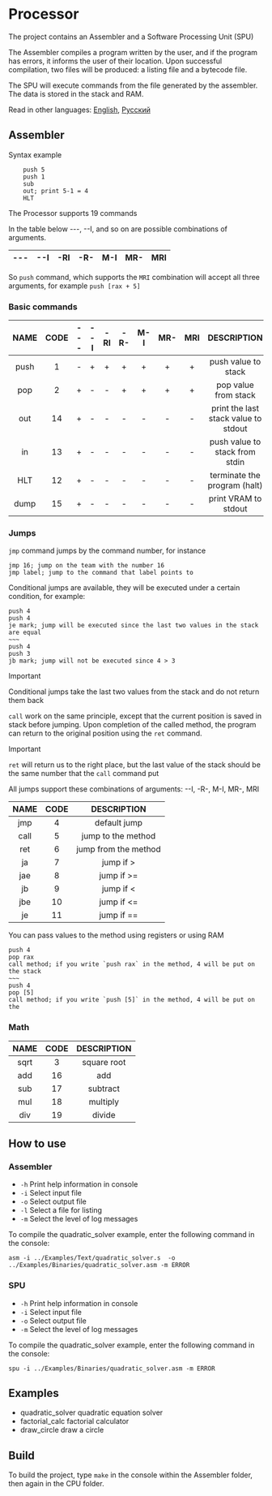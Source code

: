 # Processor
The project contains an Assembler and a Software Processing Unit (SPU)

The Assembler compiles a program written by the user, and if the program has errors, it informs the user of their location. Upon successful compilation, two files will be produced: a listing file and a bytecode file.

The SPU will execute commands from the file generated by the assembler. The data is stored in the stack and RAM.

Read in other languages: [English](https://github.com/IBIBENDUM/Processor/blob/main/README.md), [Русский](https://github.com/IBIBENDUM/Processor/blob/main/README_rus.md)

## Assembler
Syntax example
~~~
    push 5
    push 1
    sub
    out; print 5-1 = 4
    HLT
~~~

The Processor supports 19 commands

In the table below ---, --I, and so on are possible combinations of arguments.

| --- | --I | -RI | -R- | M-I | MR- | MRI |
| --- | --- | --- | --- | --- | --- | --- |

 So `push` command, which supports the `MRI` combination will accept all three arguments, for example `push [rax + 5]`

### Basic commands
| NAME | CODE | --- | --I | -RI | -R- | M-I | MR- | MRI |           DESCRIPTION            |
|:----:|:----:|:---:|:---:|:---:|:---:|:---:|:---:|:---:|:--------------------------------:|
| push |  1   |  -  |  +  |  +  |  +  |  +  |  +  |  +  |       push value to stack        |
| pop  |  2   |  +  |  -  |  -  |  +  |  +  |  +  |  +  |       pop value from stack       |
| out  |  14  |  +  |  -  |  -  |  -  |  -  |  -  |  -  | print the last stack value to stdout |
|  in  |  13  |  +  |  -  |  -  |  -  |  -  |  -  |  -  |  push value to stack from stdin  |
| HLT  |  12  |  +  |  -  |  -  |  -  |  -  |  -  |  -  |     terminate the program (halt)     |
| dump |  15  |  +  |  -  |  -  |  -  |  -  |  -  |  -  |       print VRAM to stdout       |

### Jumps
`jmp` command jumps by the command number, for instance
```
jmp 16; jump on the team with the number 16
jmp label; jump to the command that label points to
```

Conditional jumps are available, they will be executed under a certain condition, for example:
```
push 4
push 4
je mark; jump will be executed since the last two values in the stack are equal
~~~
push 4
push 3
jb mark; jump will not be executed since 4 > 3
```

>[!IMPORTANT]
>Conditional jumps take the last two values from the stack and do not return them back

`call` work on the same principle, except that the current position is saved in stack before jumping. Upon completion of the called method, the program can return to the original position using the `ret` command.

>[!IMPORTANT]
>`ret` will return us to the right place, but the last value of the stack should be the same number that the `call` command put

All jumps support these combinations of arguments: --I, -R-, M-I, MR-, MRI

| NAME | CODE |     DESCRIPTION      |
|:----:|:----:|:--------------------:|
| jmp  |  4   |     default jump     |
| call |  5   |  jump to the method  |
| ret  |  6   | jump from the method |
|  ja  |  7   |      jump if >       |
| jae  |  8   |      jump if >=      |
|  jb  |  9   |      jump if <       |
| jbe  |  10  |      jump if <=      |
|  je  |  11  |      jump if ==      |

You can pass values to the method using registers or using RAM
```
push 4
pop rax
call method; if you write `push rax` in the method, 4 will be put on the stack
~~~
push 4
pop [5]
call method; if you write `push [5]` in the method, 4 will be put on the
```

### Math
| NAME | CODE | DESCRIPTION |
|:----:|:----:|:-----------:|
| sqrt |  3   | square root |
| add  |  16  |     add     |
| sub  |  17  |  subtract   |
| mul  |  18  |  multiply   |
| div  |  19  |   divide    |

## How to use
### Assembler
- `-h` Print help information in console
- `-i` Select input file
- `-o` Select output file
-  `-l` Select a file for listing
- `-m` Select the level of log messages

To compile the quadratic_solver example, enter the following command in the console:
```
asm -i ../Examples/Text/quadratic_solver.s  -o ../Examples/Binaries/quadratic_solver.asm -m ERROR
```
### SPU
- `-h` Print help information in console
- `-i` Select input file
- `-o` Select output file
- `-m` Select the level of log messages

To compile the quadratic_solver example, enter the following command in the console:
```
spu -i ../Examples/Binaries/quadratic_solver.asm -m ERROR
```

## Examples
- quadratic_solver quadratic equation solver
- factorial_calc factorial calculator
- draw_circle draw a circle

## Build
To build the project, type `make` in the console within the Assembler folder, then again in the CPU folder.

